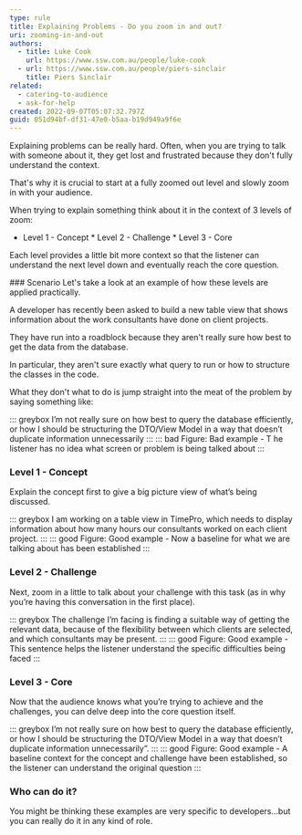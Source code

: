 ```yaml
---
type: rule
title: Explaining Problems - Do you zoom in and out?
uri: zooming-in-and-out
authors:
  - title: Luke Cook
    url: https://www.ssw.com.au/people/luke-cook
  - url: https://www.ssw.com.au/people/piers-sinclair
    title: Piers Sinclair
related:
  - catering-to-audience
  - ask-for-help
created: 2022-09-07T05:07:32.797Z
guid: 051d94bf-df31-47e0-b5aa-b19d949a9f6e
---
```

Explaining problems can be really hard. Often, when you are trying to talk with someone about it, they get lost and frustrated because they don't fully understand the context.

That's why it is crucial to start at a fully zoomed out level and slowly zoom in with your audience.

<!--endintro-->

When trying to explain something think about it in the context of 3 levels of zoom:

* Level 1 - Concept
*﻿ Level 2 - Challenge
*﻿ Level 3 - Core

E﻿ach level provides a little bit more context so that the listener can understand the next level down and eventually reach the core question.

#﻿## Scenario
L﻿et's take a look at an example of how these levels are applied practically.

A﻿ developer has recently been asked to build a new table view that shows information about the work consultants have done on client projects.

T﻿hey have run into a roadblock because they aren't really sure how best to get the data from the database.

I﻿n particular, they aren't sure exactly what query to run or how to structure the classes in the code.

W﻿hat they don't what to do is jump straight into the meat of the problem by saying something like:

:﻿:: greybox
I’m not really sure on how best to query the database efficiently, or how I should be structuring the DTO/View Model in a way that doesn’t duplicate information unnecessarily
:﻿::
::: bad 
Figure: Bad example - The listener has no idea what screen or problem is being talked about
:::

### Level 1 - Concept

Explain the concept first to give a big picture view of what’s being discussed. 

:﻿:: greybox
I am working on a table view in TimePro, which needs to display information about how many hours our consultants worked on each client project.
:﻿::
:﻿:: good
F﻿igure: Good example - Now a baseline for what we are talking about has been established
:﻿::

### Level 2 - Challenge

Next, zoom in a little to talk about your challenge with this task (as in why you’re having this conversation in the first place).

:﻿:: greybox
The challenge I’m facing is finding a suitable way of getting the relevant data, because of the flexibility between which clients are selected, and which consultants may be present.
:﻿::
:﻿:: good
F﻿igure: Good example - This sentence helps the listener understand the specific difficulties being faced
:﻿::

### Level 3 - Core
Now that the audience knows what you’re trying to achieve and the challenges, you can delve deep into the core question itself. 

:﻿:: greybox
I’m not really sure on how best to query the database efficiently, or how I should be structuring the DTO/View Model in a way that doesn’t duplicate information unnecessarily”.
:﻿::
:﻿:: good
F﻿igure: Good example - A baseline context for the concept and challenge have been established, so the listener can understand the original question
:﻿::

### Who can do it?
You might be thinking these examples are very specific to developers...but you can really do it in any kind of role.